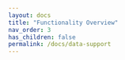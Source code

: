 ```yaml
---
layout: docs
title: "Functionality Overview"
nav_order: 3
has_children: false
permalink: /docs/data-support
---
```

